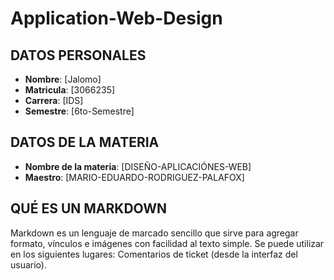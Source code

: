 # Application-Web-Design
## DATOS PERSONALES

- **Nombre**: [Jalomo]
- **Matricula**: [3066235]
- **Carrera**: [IDS]
- **Semestre**: [6to-Semestre]

## DATOS DE LA MATERIA
- **Nombre de la materia**: [DISEÑO-APLICACIÓNES-WEB]
- **Maestro**: [MARIO-EDUARDO-RODRIGUEZ-PALAFOX]

## QUÉ ES UN MARKDOWN
Markdown es un lenguaje de marcado sencillo que sirve para agregar formato, vínculos e imágenes con facilidad al texto simple. Se puede utilizar en los siguientes lugares: Comentarios de ticket (desde la interfaz del usuario).
